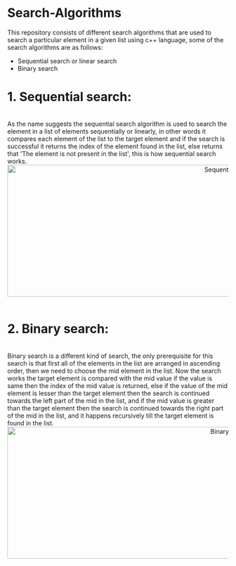 # Search-Algorithms
This repository consists of different search algorithms that are used to search a particular element in a given list using c++ language, some of the search algorithms are as follows:
<br/>
* Sequential search or linear search
* Binary search

# **1. Sequential search:**
<br/>
As the name suggests the sequential search algorithm is used to search the element in a list of elements sequentially or linearly, in other words it compares each element of the list to the target element and if the search is successful it returns the index of the element found in the list, else returns that 'The element is not present in the list', this is how sequential search works.
<center><img src="https://www.programmingsimplified.com/images/c/linear-search.gif" align='center' alt="Sequential search" height=300 width=1000></center>
<br/>

# **2. Binary search:**
<br/>
Binary search is a different kind of search, the only prerequisite for this search is that first all of the elements in the list are arranged in ascending order, then we need to choose the mid element in the list. Now the search works the target element is compared with the mid value if the value is same then the index of the mid value is returned, else if the value of the mid element is lesser than the target element then the search is continued towards the left part of the mid in the list, and if the mid value is greater than the target element then the search is continued towards the right part of the mid in the list, and it happens recursively till the target element is found in the list.

<center><img src="https://stackabuse.s3.amazonaws.com/media/binary-search-in-java-1.gif" align='center' alt="Binary search" height=300 width=1000></center>
<br/>
